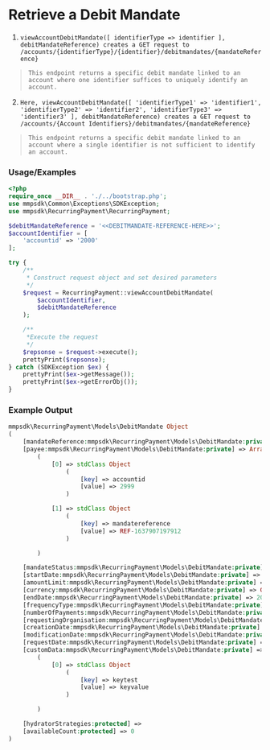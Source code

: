 # Retrieve a Debit Mandate

1. `viewAccountDebitMandate([ identifierType => identifier ], debitMandateReference) creates a GET request to /accounts/{identifierType}/{identifier}/debitmandates/{mandateReference}`

> `This endpoint returns a specific debit mandate linked to an account where one identifier suffices to uniquely identify an account.`

2. `Here, viewAccountDebitMandate([ 'identifierType1' => 'identifier1', 'identifierType2' => 'identifier2', 'identifierType3' => 'identifier3' ], debitMandateReference) creates a GET request to /accounts/{Account Identifiers}/debitmandates/{mandateReference}`

> `This endpoint returns a specific debit mandate linked to an account where a single identifier is not sufficient to identify an account.`

### Usage/Examples

```php
<?php
require_once __DIR__ . './../bootstrap.php';
use mmpsdk\Common\Exceptions\SDKException;
use mmpsdk\RecurringPayment\RecurringPayment;

$debitMandateReference = '<<DEBITMANDATE-REFERENCE-HERE>>';
$accountIdentifier = [
    'accountid' => '2000'
];

try {
    /**
     * Construct request object and set desired parameters
     */
    $request = RecurringPayment::viewAccountDebitMandate(
        $accountIdentifier,
        $debitMandateReference
    );

    /**
     *Execute the request
     */
    $repsonse = $request->execute();
    prettyPrint($repsonse);
} catch (SDKException $ex) {
    prettyPrint($ex->getMessage());
    prettyPrint($ex->getErrorObj());
}
```

### Example Output

```php
mmpsdk\RecurringPayment\Models\DebitMandate Object
(
    [mandateReference:mmpsdk\RecurringPayment\Models\DebitMandate:private] => REF-1638258098398
    [payee:mmpsdk\RecurringPayment\Models\DebitMandate:private] => Array
        (
            [0] => stdClass Object
                (
                    [key] => accountid
                    [value] => 2999
                )

            [1] => stdClass Object
                (
                    [key] => mandatereference
                    [value] => REF-1637907197912
                )

        )

    [mandateStatus:mmpsdk\RecurringPayment\Models\DebitMandate:private] => active
    [startDate:mmpsdk\RecurringPayment\Models\DebitMandate:private] => 2018-07-03
    [amountLimit:mmpsdk\RecurringPayment\Models\DebitMandate:private] => 1000.00
    [currency:mmpsdk\RecurringPayment\Models\DebitMandate:private] => GBP
    [endDate:mmpsdk\RecurringPayment\Models\DebitMandate:private] => 2028-07-03
    [frequencyType:mmpsdk\RecurringPayment\Models\DebitMandate:private] => sixmonths
    [numberOfPayments:mmpsdk\RecurringPayment\Models\DebitMandate:private] => 2
    [requestingOrganisation:mmpsdk\RecurringPayment\Models\DebitMandate:private] => 
    [creationDate:mmpsdk\RecurringPayment\Models\DebitMandate:private] => 2021-11-30T07:41:38
    [modificationDate:mmpsdk\RecurringPayment\Models\DebitMandate:private] => 2021-11-30T07:41:38
    [requestDate:mmpsdk\RecurringPayment\Models\DebitMandate:private] => 2018-07-03T10:43:27
    [customData:mmpsdk\RecurringPayment\Models\DebitMandate:private] => Array
        (
            [0] => stdClass Object
                (
                    [key] => keytest
                    [value] => keyvalue
                )

        )

    [hydratorStrategies:protected] => 
    [availableCount:protected] => 0
)

```

